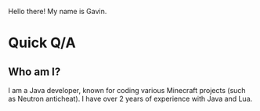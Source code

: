 Hello there! My name is Gavin.

# Quick Q/A

## Who am I?
I am a Java developer, known for coding various Minecraft projects (such as Neutron anticheat). I have over 2 years of experience with Java and Lua.
